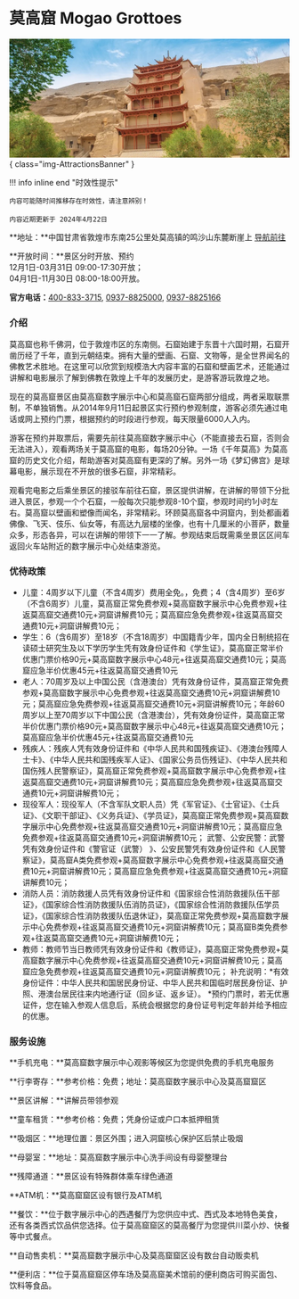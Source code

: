 # 莫高窟 Mogao Grottoes

![MogaoGrottoes](images/Dunhuang_MogaoGrottoes/MogaoGrottoes.jpg){ class="img-AttractionsBanner" }

!!! info inline end "时效性提示"
    
    内容可能随时间推移存在时效性，请注意辨别！

    内容近期更新于 2024年4月22日 

**地址：**中国甘肃省敦煌市东南25公里处莫高镇的鸣沙山东麓断崖上 [导航前往](https://ditu.amap.com/search?query=%E8%8E%AB%E9%AB%98%E7%AA%9F&city=310000&geoobj=121.474791%7C31.226217%7C121.485091%7C31.231006&zoom=17?_blank)
    
**开放时间：**景区分时开放、预约 <br/>12月1日-03月31日 09:00-17:30开放；<br/>04月1日-11月30日 08:00-18:00开放。

**官方电话：**[400-833-3715](tel:400-833-3715), [0937-8825000](tel:0937-8825000), [0937-8825166](tel:0937-8825166)


### 介绍

莫高窟也称千佛洞，位于敦煌市区的东南侧。石窟始建于东晋十六国时期，石窟开凿历经了千年，直到元朝结束。拥有大量的壁画、石窟、文物等，是全世界闻名的佛教艺术胜地。在这里可以欣赏到规模浩大内容丰富的石窟和壁画艺术，还能通过讲解和电影展示了解到佛教在敦煌上千年的发展历史，是游客游玩敦煌之地。

现在的莫高窟景区由莫高窟数字展示中心和莫高窟石窟两部分组成，两者采取联票制，不单独销售。从2014年9月11日起景区实行预约参观制度，游客必须先通过电话或网上预约门票，根据预约的时段进行参观，每天限量6000人入内。

游客在预约并取票后，需要先前往莫高窟数字展示中心（不能直接去石窟，否则会无法进入），观看两场关于莫高窟的电影，每场20分钟。一场《千年莫高》为莫高窟的历史文化介绍，帮助游客对莫高窟有更深的了解。另外一场《梦幻佛宫》是球幕电影，展示现在不开放的很多石窟，非常精彩。

观看完电影之后乘坐景区的接驳车前往石窟，景区提供讲解，在讲解的带领下分批进入景区，参观一个个石窟，一般每次只能参观8-10个窟，参观时间约1小时左右。莫高窟以壁画和塑像而闻名，非常精彩。环顾莫高窟各中洞窟内，到处都画着佛像、飞天、伎乐、仙女等，有高达九层楼的坐像，也有十几厘米的小菩萨，数量众多，形态各异，可以在讲解的带领下一一了解。参观结束后既需乘坐景区区间车返回火车站附近的数字展示中心处结束游览。

### 优待政策

- 儿童：4周岁以下儿童（不含4周岁）费用全免。，免费；4（含4周岁）至6岁（不含6周岁）儿童，莫高窟正常免费参观+莫高窟数字展示中心免费参观+往返莫高窟交通费10元+洞窟讲解费10元；莫高窟应急免费参观+往返莫高窟交通费10元+洞窟讲解费10元；
- 学生：6（含6周岁）至18岁（不含18周岁）中国籍青少年，国内全日制统招在读硕士研究生及以下学历学生凭有效身份证件和《学生证》，莫高窟正常半价优惠门票价格90元+莫高窟数字展示中心48元+往返莫高窟交通费10元；莫高窟应急半价优惠45元+往返莫高窟交通费10元
- 老人：70周岁及以上中国公民（含港澳台）凭有效身份证件，莫高窟正常免费参观+莫高窟数字展示中心免费参观+往返莫高窟交通费10元+洞窟讲解费10元；莫高窟应急免费参观+往返莫高窟交通费10元+洞窟讲解费10元；年龄60周岁以上至70周岁以下中国公民（含港澳台），凭有效身份证件，莫高窟正常半价优惠门票价格90元+莫高窟数字展示中心48元+往返莫高窟交通费10元；莫高窟应急半价优惠45元+往返莫高窟交通费10元
- 残疾人：残疾人凭有效身份证件和《中华人民共和国残疾证》、《港澳台残障人士卡》、《中华人民共和国残疾军人证》、《国家公务员伤残证》、《中华人民共和国伤残人民警察证》，莫高窟正常免费参观+莫高窟数字展示中心免费参观+往返莫高窟交通费10元+洞窟讲解费10元；莫高窟应急免费参观+往返莫高窟交通费10元+洞窟讲解费10元；
- 现役军人：现役军人（不含军队文职人员）凭《军官证》、《士官证》、《士兵证》、《文职干部证》、《义务兵证》、《学员证》，莫高窟正常免费参观+莫高窟数字展示中心免费参观+往返莫高窟交通费10元+洞窟讲解费10元；莫高窟应急免费参观+往返莫高窟交通费10元+洞窟讲解费10元；
武警、公安民警：武警凭有效身份证件和《警官证（武警） 》、公安民警凭有效身份证件和《人民警察证》，莫高窟A类免费参观+莫高窟数字展示中心免费参观+往返莫高窟交通费10元+洞窟讲解费10元；莫高窟应急免费参观+往返莫高窟交通费10元+洞窟讲解费10元；
- 消防人员：消防救援人员凭有效身份证件和《国家综合性消防救援队伍干部证》，《国家综合性消防救援队伍消防员证》，《国家综合性消防救援队伍学员证》，《国家综合性消防救援队伍退休证》，莫高窟正常免费参观+莫高窟数字展示中心免费参观+往返莫高窟交通费10元+洞窟讲解费10元；莫高窟B类免费参观+往返莫高窟交通费10元+洞窟讲解费10元；
- 教师：教师节当日教师凭有效身份证件和《教师证》，莫高窟正常免费参观+莫高窟数字展示中心免费参观+往返莫高窟交通费10元+洞窟讲解费10元；莫高窟应急免费参观+往返莫高窟交通费10元+洞窟讲解费10元；
补充说明：*有效身份证件：中华人民共和国居民身份证、中华人民共和国临时居民身份证、护照、港澳台居民往来内地通行证（回乡证、返乡证）。 *预约门票时，若无优惠证件，您在输入参观人信息后，系统会根据您的身份证号判定年龄并给予相应的优惠。

### 服务设施

**手机充电：**莫高窟数字展示中心观影等候区为您提供免费的手机充电服务

**行李寄存：**参考价格：免费；地址：莫高窟数字展示中心及莫高窟窟区

**景区讲解：**讲解员带领参观

**童车租赁：**参考价格：免费；凭身份证或户口本抵押租赁

**吸烟区：**地理位置：景区外围；进入洞窟核心保护区后禁止吸烟

**母婴室：**地址：莫高窟数字展示中心洗手间设有母婴整理台

**残障通道：**景区设有特殊群体乘车绿色通道

**ATM机：**莫高窟窟区设有银行及ATM机

**餐饮：**位于数字展示中心的西遇餐厅为您供应中式、西式及本地特色美食，还有各类西式饮品供您选择。位于莫高窟窟区的莫高餐厅为您提供川菜小炒、快餐等中式餐点。

**自动售卖机：**莫高窟数字展示中心及莫高窟窟区设有数台自动贩卖机

**便利店：**位于莫高窟窟区停车场及莫高窟美术馆前的便利商店可购买面包、饮料等食品。